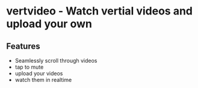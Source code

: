 # vertvideo - Watch vertial videos and upload your own

## Features
* Seamlessly scroll through videos
* tap to mute
* upload your videos
* watch them in realtime
